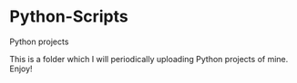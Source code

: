 # Python-Scripts
Python projects

This is a folder which I will periodically uploading Python projects of mine. Enjoy!
